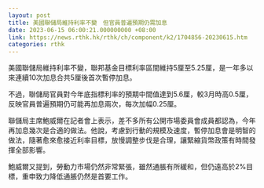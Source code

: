 ```yaml
---
layout: post
title: 美國聯儲局維持利率不變　但官員普遍預期仍需加息
date: 2023-06-15 06:00:21.000000000 +08:00
link: https://news.rthk.hk/rthk/ch/component/k2/1704856-20230615.htm
categories: rthk
---
```


美國聯儲局維持利率不變，聯邦基金目標利率區間維持5厘至5.25厘，是一年多以來連續10次加息合共5厘後首次暫停加息。

不過，聯儲局官員對今年底指標利率的預期中間值達到5.6厘，較3月時高0.5厘，反映官員普遍預期仍可能再加息兩次，每次加幅0.25厘。

聯儲局主席鮑威爾在記者會上表示，差不多所有公開市場委員會成員都認為，今年再加息幾次是合適的做法。他說，考慮到行動的規模及速度，暫停加息會是明智的做法，隨著愈來愈接近利率目標，放慢調整步伐是合理，讓緊縮貨幣政策有時間發揮全部影響。

鮑威爾又提到，勞動力市場仍然非常緊張，雖然通脹有所緩和，但仍遠高於2%目標，重申致力降低通脹仍然是首要工作。
